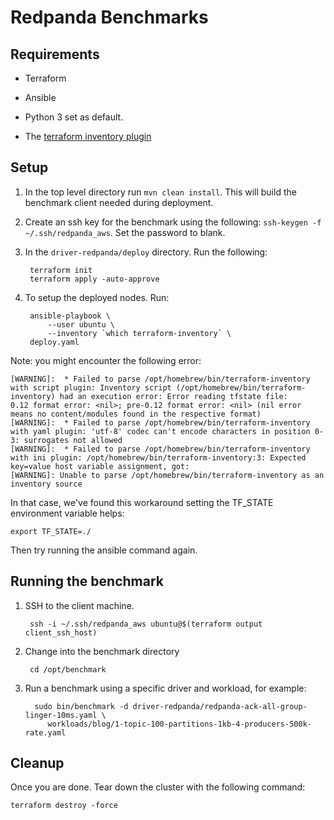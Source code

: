# Redpanda Benchmarks

## Requirements

- Terraform

- Ansible

- Python 3 set as default.

- The [terraform inventory plugin](https://github.com/adammck/terraform-inventory)

## Setup

1. In the top level directory run `mvn clean install`. This will build the benchmark client needed during deployment.

2. Create an ssh key for the benchmark using the following: `ssh-keygen -f ~/.ssh/redpanda_aws`. Set the password to blank.

3. In the `driver-redpanda/deploy` directory.  Run the following: 

        terraform init
        terraform apply -auto-approve

4. To setup the deployed nodes. Run:

        ansible-playbook \
            --user ubuntu \
            --inventory `which terraform-inventory` \
        deploy.yaml

Note: you might encounter the following error:

```
[WARNING]:  * Failed to parse /opt/homebrew/bin/terraform-inventory with script plugin: Inventory script (/opt/homebrew/bin/terraform-inventory) had an execution error: Error reading tfstate file:
0.12 format error: <nil>; pre-0.12 format error: <nil> (nil error means no content/modules found in the respective format)
[WARNING]:  * Failed to parse /opt/homebrew/bin/terraform-inventory with yaml plugin: 'utf-8' codec can't encode characters in position 0-3: surrogates not allowed
[WARNING]:  * Failed to parse /opt/homebrew/bin/terraform-inventory with ini plugin: /opt/homebrew/bin/terraform-inventory:3: Expected key=value host variable assignment, got: 
[WARNING]: Unable to parse /opt/homebrew/bin/terraform-inventory as an inventory source

```

In that case, we've found this workaround setting the TF_STATE environment variable helps:

```
export TF_STATE=./
```

Then try running the ansible command again.

## Running the benchmark

1. SSH to the client machine. 

		ssh -i ~/.ssh/redpanda_aws ubuntu@$(terraform output client_ssh_host)

2. Change into the benchmark directory 

		cd /opt/benchmark

3. Run a benchmark using a specific driver and workload, for example: 

		 sudo bin/benchmark -d driver-redpanda/redpanda-ack-all-group-linger-10ms.yaml \
			workloads/blog/1-topic-100-partitions-1kb-4-producers-500k-rate.yaml

## Cleanup

Once you are done. Tear down the cluster with the following command: 

	terraform destroy -force

